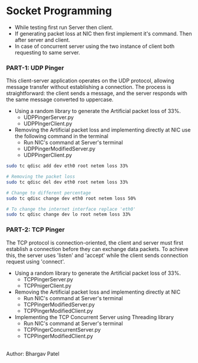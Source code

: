# Socket Programming

- While testing first run Server then client.
- If generating packet loss at NIC then first implement it's command. Then after server and client.
- In case of concurrent server using the two instance of client both requesting to same server.

### PART-1: UDP Pinger
This client-server application operates on the UDP protocol, allowing message transfer without establishing a connection. The process is straightforward: the client sends a message, and the server responds with the same message converted to uppercase.
- Using a random library to generate the Artificial packet loss of 33%.
     - UDPPingerServer.py
     - UDPPIngerClient.py
- Removing the Artificial packet loss and implementing directly at NIC use the following command in the terminal
     - Run NIC's command at Server's terminal
     - UDPPingerModifiedServer.py
     - UDPPingerClient.py

```bash
sudo tc qdisc add dev eth0 root netem loss 33%

# Removing the packet loss
sudo tc qdisc del dev eth0 root netem loss 33%

# Change to different percentage
sudo tc qdisc change dev eth0 root netem loss 50%

# To change the internet interface replace 'eth0'
sudo tc qdisc change dev lo root netem loss 33%
```

### PART-2: TCP Pinger
The TCP protocol is connection-oriented, the client and server must first establish a connection before they can exchange data packets. To achieve this, the server uses 'listen' and 'accept' while the client sends connection request using 'connect'.
- Using a random library to generate the Artificial packet loss of 33%.
  - TCPPingerServer.py
  - TCPPnigerClient.py
- Removing the Artificial packet loss and implementing directly at NIC
  - Run NIC's command at Server's terminal
  - TCPPingerModifiedServer.py
  - TCPPingerModifiedClient.py
- Implementing the TCP Concurrent Server using Threading library
  - Run NIC's command at Server's terminal
  - TCPPingerConcurrentServer.py
  - TCPPingerModifiedClient.py
<br>
Author: Bhargav Patel